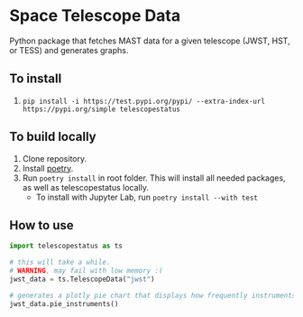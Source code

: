 # Space Telescope Data

Python package that fetches MAST data for a given telescope (JWST, HST, or TESS) and generates graphs.

## To install
1. `pip install -i https://test.pypi.org/pypi/ --extra-index-url https://pypi.org/simple telescopestatus`

## To build locally
1. Clone repository.
2. Install [poetry](https://python-poetry.org/).
3. Run `poetry install` in root folder. This will install all needed packages, as well as telescopestatus locally.
    - To install with Jupyter Lab, run `poetry install --with test`

## How to use
```python
import telescopestatus as ts

# this will take a while.
# WARNING, may fail with low memory :(
jwst_data = ts.TelescopeData("jwst") 

# generates a plotly pie chart that displays how frequently instruments are used.
jwst_data.pie_instruments() 

```